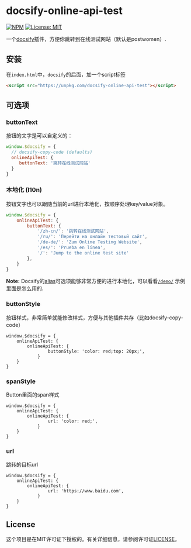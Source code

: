 # docsify-online-api-test
[![NPM](https://img.shields.io/npm/v/docsify-online-api-test.svg?style=flat-square)](https://www.npmjs.com/package/docsify-online-api-test)
[![License: MIT](https://img.shields.io/badge/License-MIT-yellow.svg?style=flat-square)](https://github.com/XingXiaoWu/docsify-online-api-test/blob/master/LICENSE)

一个[docsify](https://docsify.js.org)插件，方便你跳转到在线测试网站（默认是postwomen）.

## 安装


在`index.html`中，`docsify`的后面，加一个script标签

```html
<script src="https://unpkg.com/docsify-online-api-test"></script>
```


## 可选项
### buttonText
按钮的文字是可以自定义的：

```javascript
window.$docsify = {
  // docsify-copy-code (defaults)
  onlineApiTest: {
     buttonText: '跳转在线测试网站'
  }
}
```


### 本地化 (l10n)

按钮文字也可以跟随当前的url进行本地化，按顺序处理key/value对象。

```javascript
window.$docsify = {
    onlineApiTest: {
        buttonText: {
            '/zh-cn/': '跳转在线测试网站',
            '/ru/': 'Перейти на онлайн тестовый сайт',
            '/de-de/': 'Zum Online Testing Website',
            '/es/': 'Prueba en línea',
            '/': 'Jump to the online test site'
        },
    }
}
```
**Note:** Docsify的[alias](https://docsify.js.org/#/configuration?id=alias)可选项能够非常方便的进行本地化，可以看看[`/demo/`](https://github.com/XingXiaoWu/docsify-online-api-test/tree/master/demo) 示例里面是怎么用的.

### buttonStyle

按钮样式，非常简单就能修改样式，方便与其他插件共存（比如docsify-copy-code）

```
window.$docsify = {
    onlineApiTest: {
        onlineApiTest: {
                buttonStyle: 'color: red;top: 20px;',
            }
    }
}
```

### spanStyle

Button里面的span样式
```
window.$docsify = {
    onlineApiTest: {
        onlineApiTest: {
                url: 'color: red;',
            }
    }
}
```

### url
跳转的目标url
```
window.$docsify = {
    onlineApiTest: {
        onlineApiTest: {
                url: 'https://www.baidu.com',
            }
    }
}
```




## License

这个项目是在MIT许可证下授权的。有关详细信息，请参阅许可证[LICENSE](https://github.com/XingXiaoWu/docsify-online-api-test/blob/master/LICENSE)。